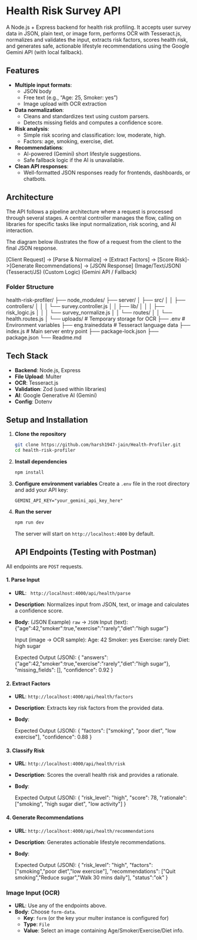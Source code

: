 
# Health Risk Survey API

A Node.js + Express backend for health risk profiling. It accepts user survey data in JSON, plain text, or image form, performs OCR with Tesseract.js, normalizes and validates the input, extracts risk factors, scores health risk, and generates safe, actionable lifestyle recommendations using the Google Gemini API (with local fallback).

## Features

-   **Multiple input formats**:
    -   JSON body
    -   Free text (e.g., “Age: 25, Smoker: yes”)
    -   Image upload with OCR extraction
-   **Data normalization**:
    -   Cleans and standardizes text using custom parsers.
    -   Detects missing fields and computes a confidence score.
-   **Risk analysis**:
    -   Simple risk scoring and classification: low, moderate, high.
    -   Factors: age, smoking, exercise, diet.
-   **Recommendations**:
    -   AI-powered (Gemini) short lifestyle suggestions.
    -   Safe fallback logic if the AI is unavailable.
-   **Clean API responses**:
    -   Well-formatted JSON responses ready for frontends, dashboards, or chatbots.

## Architecture

The API follows a pipeline architecture where a request is processed through several stages. A central controller manages the flow, calling on libraries for specific tasks like input normalization, risk scoring, and AI interaction.

The diagram below illustrates the flow of a request from the client to the final JSON response.

[Client Request] -> [Parse & Normalize] -> [Extract Factors] -> [Score Risk]->[Generate Recommendations] -> [JSON Response]
(Image/Text/JSON)      (Tesseract/JS)                           (Custom Logic)      (Gemini API / Fallback)


### Folder Structure

health-risk-profiler/
├── node_modules/
├── server/
│   ├── src/
│   │   ├── controllers/
│   │   │   └── survey.controller.js
│   │   ├── lib/
│   │   │   ├── risk_logic.js
│   │   │   └── survey_normalize.js
│   │   └── routes/
│   │       └── health.routes.js
│   └── uploads/              # Temporary storage for OCR
├── .env                      # Environment variables
├── eng.traineddata           # Tesseract language data
├── index.js                  # Main server entry point
├── package-lock.json
├── package.json
└── Readme.md


## Tech Stack

-   **Backend**: Node.js, Express
-   **File Upload**: Multer
-   **OCR**: Tesseract.js
-   **Validation**: Zod (used within libraries)
-   **AI**: Google Generative AI (Gemini)
-   **Config**: Dotenv

## Setup and Installation

1.  **Clone the repository**
    ```bash
    git clone https://github.com/harsh1947-jain/Health-Profiler.git
    cd health-risk-profiler
    ```
2.  **Install dependencies**
    ```bash
    npm install
    ```
3.  **Configure environment variables**
    Create a `.env` file in the root directory and add your API key:
    ```env
    GEMINI_API_KEY="your_gemini_api_key_here"
    ```
4.  **Run the server**
    ```bash
    npm run dev
    ```
    The server will start on `http://localhost:4000` by default.


    ## API Endpoints (Testing with Postman)

All endpoints are `POST` requests.

#### 1. Parse Input
-   **URL**: ` http://localhost:4000/api/health/parse`
-   **Description**: Normalizes input from JSON, text, or image and calculates a confidence score.
-   **Body**: (JSON Example) `raw` → `JSON`
    Input (text):
    {"age":42,"smoker":true,"exercise":"rarely","diet":"high sugar"}

    Input (image -> OCR sample):
    Age: 42
    Smoker: yes
    Exercise: rarely
    Diet: high sugar

    Expected Output (JSON):
     {
       "answers":{"age":42,"smoker":true,"exercise":"rarely","diet":"high sugar"},
       "missing_fields": [],
       "confidence": 0.92
     }


#### 2. Extract Factors
-   **URL**: `http://localhost:4000/api/health/factors`
-   **Description**: Extracts key risk factors from the provided data.
-   **Body**: 
 
     Expected Output (JSON):
    {
      "factors": ["smoking", "poor diet", "low exercise"],
      "confidence": 0.88
    }


#### 3. Classify Risk
-   **URL**: `http://localhost:4000/api/health/risk`
-   **Description**: Scores the overall health risk and provides a rationale.
-   **Body**: 
    
    Expected Output (JSON):
   {
   "risk_level": "high",
   "score": 78,
   "rationale": ["smoking", "high sugar diet", "low activity"]
   }


#### 4. Generate Recommendations
-   **URL**: `http://localhost:4000/api/health/recommendations`
-   **Description**: Generates actionable lifestyle recommendations.
-   **Body**: 
   
     Expected Output (JSON):
     {
     "risk_level": "high",
     "factors": ["smoking","poor diet","low exercise"],
     "recommendations": ["Quit smoking","Reduce sugar","Walk 30 mins daily"],
     "status":"ok"
     }


### Image Input (OCR)
-   **URL**: Use any of the endpoints above.
-   **Body**: Choose `form-data`.
    -   **Key**: `form` (or the key your multer instance is configured for)
    -   **Type**: `File`
    -   **Value**: Select an image containing Age/Smoker/Exercise/Diet info.




